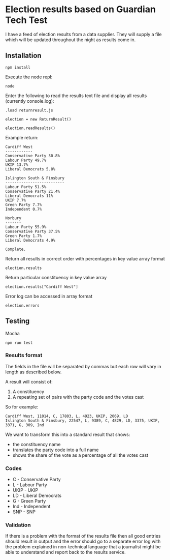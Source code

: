 # Election results based on Guardian Tech Test

I have a feed of election results from a data supplier. They will supply a file which will be updated throughout the night as results come in.

## Installation

`npm install`

Execute the node repl:

`node`

Enter the following to read the results text file and display all results (currently console.log):

`.load returnresult.js`

`election = new ReturnResult()`

`election.readResults()`

Example return:

```
Cardiff West
------------
Conservative Party 30.8%
Labour Party 49.7%
UKIP 13.7%
Liberal Democrats 5.8%

Islington South & Finsbury
--------------------------
Labour Party 51.5%
Conservative Party 21.4%
Liberal Democrats 11%
UKIP 7.7%
Green Party 7.7%
Independent 0.7%

Norbury
-------
Labour Party 55.9%
Conservative Party 37.5%
Green Party 1.7%
Liberal Democrats 4.9%

Complete.
```

Return all results in correct order with percentages in key value array format

`election.results`

Return particular constituency in key value array

`election.results["Cardiff West"]`

Error log can be accessed in array format

`election.errors`


## Testing

Mocha

`npm run test`

### Results format

The fields in the file will be separated by commas but each row will vary in length as described below.

A result will consist of:

1. A constituency
2. A repeating set of pairs with the party code and the votes cast

So for example:

    Cardiff West, 11014, C, 17803, L, 4923, UKIP, 2069, LD
    Islington South & Finsbury, 22547, L, 9389, C, 4829, LD, 3375, UKIP, 3371, G, 309, Ind

We want to transform this into a standard result that shows:

* the constituency name
* translates the party code into a full name
* shows the share of the vote as a percentage of all the votes cast

### Codes

* C - Conservative Party
* L - Labour Party
* UKIP - UKIP
* LD - Liberal Democrats
* G - Green Party
* Ind - Independent
* SNP - SNP

### Validation

If there is a problem with the format of the results file then all good entries should result in output and the error should go to a separate error log with the problem explained in non-technical language that a journalist might be able to understand and report back to the results service.
